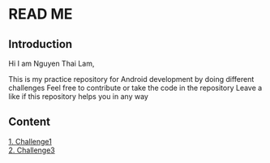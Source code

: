 # READ ME

## Introduction
Hi I am Nguyen Thai Lam,

This is my practice repository for Android development by doing different challenges
Feel free to contribute or take the code in the repository
Leave a like if this repository helps you in any way

## Content

[1. Challenge1](https://github.com/ngthailam/android-playground/tree/master/challenge1)\
[2. Challenge3](https://github.com/ngthailam/android-playground/tree/master/challenge3)

